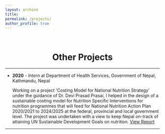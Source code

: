```yaml
---
layout: archive
title: 
permalink: /projects/
author_profile: true
---
```

<br/> 

<!-- Google Tag Manager (noscript) -->
<noscript><iframe src="https://www.googletagmanager.com/ns.html?id=GTM-PNS829G"
height="0" width="0" style="display:none;visibility:hidden"></iframe></noscript>
<!-- End Google Tag Manager (noscript) -->

# <center> Other Projects </center>
- - -

<!DOCTYPE html>
<html lang="en">
<head>
    <meta charset="UTF-8">
    <meta name="viewport" content="width=device-width, initial-scale=1.0">
    <title>Resume Entry</title>
</head>
<body>
    <div id="resume-entry">
        <ul>
            <li>
                <strong>2020</strong> - <em>Intern</em> at Department of Health Services, Government of Nepal, Kathmandu, Nepal
                <p>Working on a project 'Costing Model for National Nutrition Strategy' under the guidance of Dr. Devi Prasad Prasai, I helped in the design of a sustainable costing model for Nutrition Specific Interventions for nutrition programmes that will feed for National Nutrition Action Plan 2020/2021 to 2024/2025 at the federal, provincial and local government level. The project was undertaken with a view to keep Nepal on-track of attaining UN Sustainable Development Goals on nutrition. <a href="https://www.dropbox.com/scl/fi/1r2kawg7sainoi5a6zuyr/Report-on-costing-of-NNS-final.pdf?rlkey=3b7j78d8175jsrfbxb0v7nf46&dl=0">View Report</a></p>
            </li>
        </ul>
    </div>
</body>
</html>


- - -





